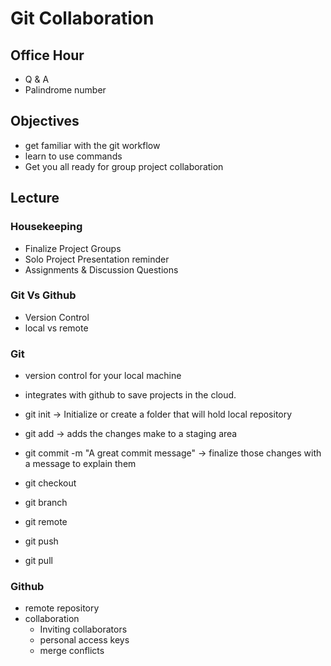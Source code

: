 # Git Collaboration

## Office Hour

- Q & A
- Palindrome number

## Objectives

- get familiar with the git workflow
- learn to use commands
- Get you all ready for group project collaboration

## Lecture

### Housekeeping

- Finalize Project Groups
- Solo Project Presentation reminder
- Assignments & Discussion Questions

### Git Vs Github

- Version Control
- local vs remote

### Git

- version control for your local machine
- integrates with github to save projects in the cloud. 

- git init -> Initialize or create a folder that will hold local repository
- git add -> adds the changes make to a staging area
- git commit -m "A great commit message" -> finalize those changes with a message to explain them
- git checkout
- git branch
- git remote
- git push
- git pull

### Github

- remote repository
- collaboration
    - Inviting collaborators
    - personal access keys
    - merge conflicts

